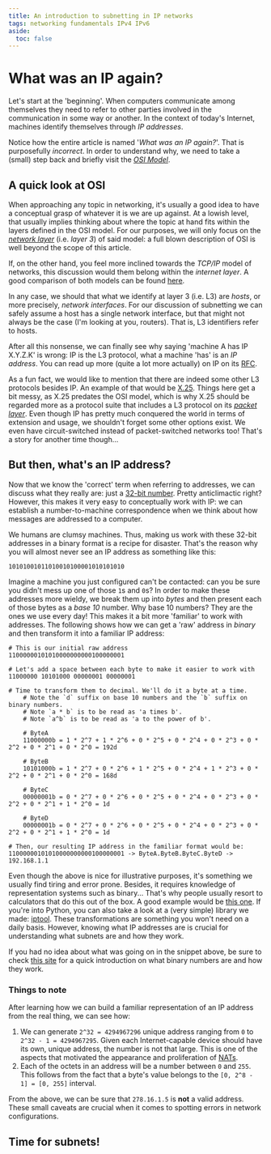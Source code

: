 ```yaml
---
title: An introduction to subnetting in IP networks
tags: networking fundamentals IPv4 IPv6
aside:
  toc: false
---
```


# What was an IP again?
Let's start at the 'beginning'. When computers communicate among themselves they need to refer to other parties involved in the communication in some way or another. In the context of today's Internet, machines identify themselves through *IP addresses*.

Notice how the entire article is named '*What was an IP again?*'. That is purposefully *incorrect*. In order to understand why, we need to take a (small) step back and briefly visit the [*OSI Model*](https://en.wikipedia.org/wiki/OSI_model).

## A quick look at OSI
When approaching any topic in networking, it's usually a good idea to have a conceptual grasp of whatever it is we are up against. At a lowish level, that usually implies thinking about where the topic at hand fits within the layers defined in the OSI model. For our purposes, we will only focus on the [*network layer*](https://en.wikipedia.org/wiki/Network_layer) (i.e. *layer 3*) of said model: a full blown description of OSI is well beyond the scope of this article.

If, on the other hand, you feel more inclined towards the *TCP/IP* model of networks, this discussion would them belong within the *internet layer*. A good comparison of both models can be found [here](https://www.cloudflare.com/en-gb/learning/network-layer/what-is-the-network-layer/).

In any case, we should that what we identify at layer 3 (i.e. L3) are *hosts*, or more precisely, *network interfaces*. For our discussion of subnetting we can safely assume a host has a single network interface, but that might not always be the case (I'm looking at you, routers). That is, L3 identifiers refer to hosts.

After all this nonsense, we can finally see why saying 'machine A has IP X.Y.Z.K' is wrong: IP is the L3 protocol, what a machine 'has' is an *IP address*. You can read up more (quite a lot more actually) on IP on its [RFC](https://datatracker.ietf.org/doc/html/rfc791).

As a fun fact, we would like to mention that there are indeed some other L3 protocols besides IP. An example of that would be [X.25](https://www.farsite.com/X.25/X.25_info/X.25.htm). Things here get a bit messy, as X.25 predates the OSI model, which is why X.25 should be regarded more as a protocol suite that includes a L3 protocol on its [*packet layer*](https://en.wikipedia.org/wiki/X.25#Relation_to_the_OSI_Reference_Model). Even though IP has pretty much conquered the world in terms of extension and usage, we shouldn't forget some other options exist. We even have circuit-switched instead of packet-switched networks too! That's a story for another time though...

## But then, what's an IP address?
Now that we know the 'correct' term when referring to addresses, we can discuss what they really are: just a [32-bit number](https://datatracker.ietf.org/doc/html/rfc791#section-3.1). Pretty anticlimactic right? However, this makes it very easy to conceptually work with IP: we can establish a number-to-machine correspondence when we think about how messages are addressed to a computer.

We humans are clumsy machines. Thus, making us work with these 32-bit addresses in a binary format is a recipe for disaster. That's the reason why you will almost never see an IP address as something like this:

    10101001011010010100001010101010

Imagine a machine you just configured can't be contacted: can you be sure you didn't mess up one of those `1`s and `0`s? In order to make these addresses more wieldy, we break them up into *bytes* and then present each of those bytes as a *base 10* number. Why base 10 numbers? They are the ones we use every day! This makes it a bit more 'familiar' to work with addresses. The following shows how we can get a 'raw' address in *binary* and then transform it into a familiar IP address:

    # This is our initial raw address
    11000000101010000000000100000001

    # Let's add a space between each byte to make it easier to work with
    11000000 10101000 00000001 00000001

    # Time to transform them to decimal. We'll do it a byte at a time.
        # Note the `d` suffix on base 10 numbers and the `b` suffix on binary numbers.
        # Note `a * b` is to be read as 'a times b'.
        # Note `a^b` is to be read as 'a to the power of b'.

        # ByteA
        11000000b = 1 * 2^7 + 1 * 2^6 + 0 * 2^5 + 0 * 2^4 + 0 * 2^3 + 0 * 2^2 + 0 * 2^1 + 0 * 2^0 = 192d

        # ByteB
        10101000b = 1 * 2^7 + 0 * 2^6 + 1 * 2^5 + 0 * 2^4 + 1 * 2^3 + 0 * 2^2 + 0 * 2^1 + 0 * 2^0 = 168d

        # ByteC
        00000001b = 0 * 2^7 + 0 * 2^6 + 0 * 2^5 + 0 * 2^4 + 0 * 2^3 + 0 * 2^2 + 0 * 2^1 + 1 * 2^0 = 1d

        # ByteD
        00000001b = 0 * 2^7 + 0 * 2^6 + 0 * 2^5 + 0 * 2^4 + 0 * 2^3 + 0 * 2^2 + 0 * 2^1 + 1 * 2^0 = 1d

    # Then, our resulting IP address in the familiar format would be:
    11000000101010000000000100000001 -> ByteA.ByteB.ByteC.ByteD -> 192.168.1.1

Even though the above is nice for illustrative purposes, it's something we usually find tiring and error prone. Besides, it requires knowledge of representation systems such as binary... That's why people usually resort to calculators that do this out of the box. A good example would be [this one](https://codebeautify.org/binary-to-ip-converter). If you're into Python, you can also take a look at a (very simple) library we made: [iptool](https://github.com/pcolladosoto/iptool). These transformations are something you won't need on a daily basis. However, knowing what IP addresses are is crucial for understanding what subnets are and how they work.

If you had no idea about what was going on in the snippet above, be sure to check [this site](https://www.mathsisfun.com/binary-number-system.html) for a quick introduction on what binary numbers are and how they work.

### Things to note
After learning how we can build a familiar representation of an IP address from the real thing, we can see how:

1. We can generate `2^32 = 4294967296` unique address ranging from `0` to `2^32 - 1 = 4294967295`. Given each Internet-capable device should have its own, unique address, the number is not that large. This is one of the aspects that motivated the appearance and proliferation of [NATs](https://en.wikipedia.org/wiki/Network_address_translation).
2. Each of the octets in an address will be a number between `0` and `255`. This follows from the fact that a byte's value belongs to the `[0, 2^8 - 1] = [0, 255]` interval.

From the above, we can be sure that `278.16.1.5` is **not** a valid address. These small caveats are crucial when it comes to spotting errors in network configurations.

## Time for subnets!
